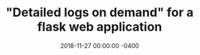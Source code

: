 ---
layout: post
title:  "\"Detailed logs on demand\" for a flask web application"
date:   2018-11-27 00:00:00 -0400
tags: [intermediate]
---